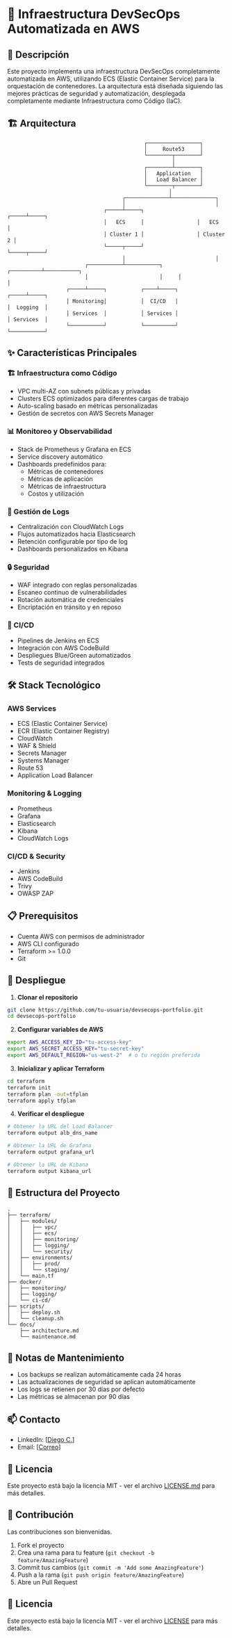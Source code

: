 # 🚀 Infraestructura DevSecOps Automatizada en AWS

## 📄 Descripción
Este proyecto implementa una infraestructura DevSecOps completamente automatizada en AWS, utilizando ECS (Elastic Container Service) para la orquestación de contenedores. La arquitectura está diseñada siguiendo las mejores prácticas de seguridad y automatización, desplegada completamente mediante Infraestructura como Código (IaC).

## 🏗️ Arquitectura

```plaintext
                                            ┌─────────────────┐
                                            │     Route53     │
                                            └────────┬────────┘
                                                     │
                                            ┌────────┴────────┐
                                            │   Application   │
                                            │   Load Balancer │
                                            └────────┬────────┘
                                                    │
                                     ┌──────────────┴──────────────┐
                                     │                             │
                               ┌─────┴─────┐                 ┌─────┴─────┐
                               │   ECS     │                 │   ECS     │
                               │ Cluster 1 │                 │ Cluster 2 │
                               └─────┬─────┘                 └─────┬─────┘
                                     │                             │
                         ┌───────────┴───────────┐     ┌──────────┴───────────┐
                         │                       │     │                      │
                   ┌─────┴─────┐           ┌────┴─────┐                 ┌─────┴─────┐          
                   │ Monitoring│           │  CI/CD   │                 │  Logging  │        
                   │ Services  │           │ Services │                 │ Services  │        
                   └───────────┘           └──────────┘                 └───────────┘        
```

## ✨ Características Principales

### 🏗️ Infraestructura como Código
- VPC multi-AZ con subnets públicas y privadas
- Clusters ECS optimizados para diferentes cargas de trabajo
- Auto-scaling basado en métricas personalizadas
- Gestión de secretos con AWS Secrets Manager

### 📊 Monitoreo y Observabilidad
- Stack de Prometheus y Grafana en ECS
- Service discovery automático
- Dashboards predefinidos para:
  - Métricas de contenedores
  - Métricas de aplicación
  - Métricas de infraestructura
  - Costos y utilización

### 📝 Gestión de Logs
- Centralización con CloudWatch Logs
- Flujos automatizados hacia Elasticsearch
- Retención configurable por tipo de log
- Dashboards personalizados en Kibana

### 🔒 Seguridad
- WAF integrado con reglas personalizadas
- Escaneo continuo de vulnerabilidades
- Rotación automática de credenciales
- Encriptación en tránsito y en reposo

### 🔄 CI/CD
- Pipelines de Jenkins en ECS
- Integración con AWS CodeBuild
- Despliegues Blue/Green automatizados
- Tests de seguridad integrados

## 🛠️ Stack Tecnológico

### AWS Services
- ECS (Elastic Container Service)
- ECR (Elastic Container Registry)
- CloudWatch
- WAF & Shield
- Secrets Manager
- Systems Manager
- Route 53
- Application Load Balancer

### Monitoring & Logging
- Prometheus
- Grafana
- Elasticsearch
- Kibana
- CloudWatch Logs

### CI/CD & Security
- Jenkins
- AWS CodeBuild
- Trivy
- OWASP ZAP

## 📋 Prerequisitos

- Cuenta AWS con permisos de administrador
- AWS CLI configurado
- Terraform >= 1.0.0
- Git

## 🚀 Despliegue

1. **Clonar el repositorio**
```bash
git clone https://github.com/tu-usuario/devsecops-portfolio.git
cd devsecops-portfolio
```

2. **Configurar variables de AWS**
```bash
export AWS_ACCESS_KEY_ID="tu-access-key"
export AWS_SECRET_ACCESS_KEY="tu-secret-key"
export AWS_DEFAULT_REGION="us-west-2"  # o tu región preferida
```

3. **Inicializar y aplicar Terraform**
```bash
cd terraform
terraform init
terraform plan -out=tfplan
terraform apply tfplan
```

4. **Verificar el despliegue**
```bash
# Obtener la URL del Load Balancer
terraform output alb_dns_name

# Obtener la URL de Grafana
terraform output grafana_url

# Obtener la URL de Kibana
terraform output kibana_url
```

## 📁 Estructura del Proyecto

```
.
├── terraform/
│   ├── modules/
│   │   ├── vpc/
│   │   ├── ecs/
│   │   ├── monitoring/
│   │   ├── logging/
│   │   └── security/
│   ├── environments/
│   │   ├── prod/
│   │   └── staging/
│   └── main.tf
├── docker/
│   ├── monitoring/
│   ├── logging/
│   └── ci-cd/
├── scripts/
│   ├── deploy.sh
│   └── cleanup.sh
└── docs/
    ├── architecture.md
    └── maintenance.md
```

## 📝 Notas de Mantenimiento

- Los backups se realizan automáticamente cada 24 horas
- Las actualizaciones de seguridad se aplican automáticamente
- Los logs se retienen por 30 días por defecto
- Las métricas se almacenan por 90 días

## 📫 Contacto

- LinkedIn: [[Diego C.](https://www.linkedin.com/in/dcarus00/)]
- Email: [[Correo](diego.mca@proton.me)]
<!-- - Website: [Tu sitio web]-->

## 📄 Licencia

Este proyecto está bajo la licencia MIT - ver el archivo [LICENSE.md](LICENSE.md) para más detalles.

## 🤝 Contribución

Las contribuciones son bienvenidas.
1. Fork el proyecto
2. Crea una rama para tu feature (`git checkout -b feature/AmazingFeature`)
3. Commit tus cambios (`git commit -m 'Add some AmazingFeature'`)
4. Push a la rama (`git push origin feature/AmazingFeature`)
5. Abre un Pull Request

## 📝 Licencia

Este proyecto está bajo la licencia MIT - ver el archivo [LICENSE](LICENSE) para más detalles.
